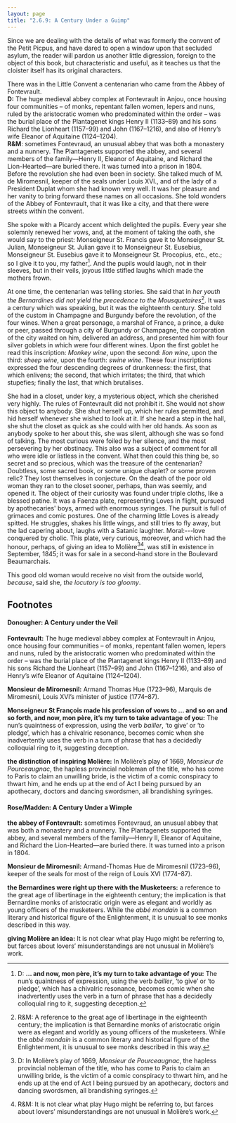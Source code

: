 ```yaml
---
layout: page
title: "2.6.9: A Century Under a Guimp"
---
```


Since we are dealing with the details of what was formerly the convent of the Petit Picpus, and have dared to open a window upon that secluded asylum, the reader will pardon us another little digression, foreign to the object of this book, but characteristic and useful, as it teaches us that the cloister itself has its original characters.

There was in the Little Convent a centenarian who came from the <span epub-type="stretchsummary">Abbey of Fontevrault.</span><span epub-type="stretchdetail"><br/>**D:** The huge medieval abbey complex at Fontevrault in Anjou, once housing four communities – of monks, repentant fallen women, lepers and nuns, ruled by the aristocratic women who predominated within the order – was the burial place of the Plantagenet kings Henry II (1133–89) and his sons Richard the Lionheart (1157–99) and John (1167–1216), and also of Henry’s wife Eleanor of Aquitaine (1124–1204).<br/>**R&M**: sometimes Fontevraud, an unusual abbey that was both a monastery and a nunnery. The Plantagenets supported the abbey, and several members of the family—Henry II, Eleanor of Aquitaine, and Richard the Lion-Hearted—are buried there. It was turned into a prison in 1804.<br/></span> Before the revolution she had even been in society. She talked much of M. de Miromesnil, keeper of the seals under Louis XVI., and of the lady of a President Duplat whom she had known very well. It was her pleasure and her vanity to bring forward these names on all occasions. She told wonders of the Abbey of Fontevrault, that it was like a city, and that there were streets within the convent.

She spoke with a Picardy accent which delighted the pupils. Every year she solemnly renewed her vows, and, at the moment of taking the oath, she would say to the priest: Monseigneur St. Francis gave it to Monseigneur St. Julian, Monseigneur St. Julian gave it to Monseigneur St. Eusebius, Monseigneur St. Eusebius gave it to Monseigneur St. Procopius, etc., etc.; so I give it to you, my father[^D3]. And the pupils would laugh, not in their sleeves, but in their veils, joyous little stifled laughs which made the mothers frown.

At one time, the centenarian was telling stories. She said that in *her youth the Bernardines did not yield the precedence to the Mousquetaires*[^R3]. It was a century which was speaking, but it was the eighteenth century. She told of the custom in Champagne and Burgundy before the revolution, of the four wines. When a great personage, a marshal of France, a prince, a duke or peer, passed through a city of Burgundy or Champagne, the corporation of the city waited on him, delivered an address, and presented him with four silver goblets in which were four different wines. Upon the first goblet he read this inscription: *Monkey wine*, upon the second: *lion wine*, upon the third: *sheep wine*, upon the fourth: *swine wine*. These four inscriptions expressed the four descending degrees of drunkenness: the first, that which enlivens; the second, that which irritates; the third, that which stupefies; finally the last, that which brutalises.

She had in a closet, under key, a mysterious object, which she cherished very highly. The rules of Fontevrault did not prohibit it. She would not show this object to anybody. She shut herself up, which her rules permitted, and hid herself whenever she wished to look at it. If she heard a step in the hall, she shut the closet as quick as she could with her old hands. As soon as anybody spoke to her about this, she was silent, although she was so fond of talking. The most curious were foiled by her silence, and the most persevering by her obstinacy. This also was a subject of comment for all who were idle or listless in the convent. What then could this thing be, so secret and so precious, which was the treasure of the centenarian? Doubtless, some sacred book, or some unique chaplet? or some proven relic? They lost themselves in conjecture. On the death of the poor old woman they ran to the closet sooner, perhaps, than was seemly, and opened it. The object of their curiosity was found under triple cloths, like a blessed patine. It was a Faenza plate, representing Loves in flight, pursued by apothecaries' boys, armed with enormous syringes. The pursuit is full of grimaces and comic postures. One of the charming little Loves is already spitted. He struggles, shakes his little wings, and still tries to fly away, but the lad capering about, laughs with a Satanic laughter. Moral:---love conquered by cholic. This plate, very curious, moreover, and which had the honour, perhaps, of giving an idea to Molière[^D4][^R4], was still in existence in September, 1845; it was for sale in a second-hand store in the Boulevard Beaumarchais.

This good old woman would receive no visit from the outside world,
*because*, said she, *the locutory is too gloomy*.

[^D1]: D: The huge medieval abbey complex at Fontevrault in Anjou, once housing four communities – of monks, repentant fallen women, lepers and nuns, ruled by the aristocratic women who predominated within the order – was the burial place of the Plantagenet kings Henry II (1133–89) and his sons Richard the Lionheart (1157–99) and John (1167–1216), and also of Henry’s wife Eleanor of Aquitaine (1124–1204).

[^D2]: D: Armand Thomas Hue (1723–96), Marquis de Miromesnil, Louis XVI’s minister of justice (1774–87).

[^D3]: D: **… and now, mon père, it’s my turn to take advantage of you:** The nun’s quaintness of expression, using the verb *bailler*, ‘to give’ or ‘to pledge’, which has a chivalric resonance, becomes comic when she inadvertently uses the verb in a turn of phrase that has a decidedly colloquial ring to it, suggesting deception.

[^D4]: D: In Molière’s play of 1669, *Monsieur de Pourceaugnac*, the hapless provincial nobleman of the title, who has come to Paris to claim an unwilling bride, is the victim of a comic conspiracy to thwart him, and he ends up at the end of Act I being pursued by an apothecary, doctors and dancing swordsmen, all brandishing syringes.

[^R1]: R&M: Sometimes Fontevraud, an unusual abbey that was both a monastery and a nunnery. The Plantagenets supported the abbey, and several members of the family—Henry II, Eleanor of Aquitaine, and Richard the Lion-Hearted—are buried there. It was turned into a prison in 1804.

[^R2]: R&M: Armand-Thomas Hue de Miromesnil (1723–96), keeper of the seals for most of the reign of Louis XVI (1774–87).

[^R3]: R&M: A reference to the great age of libertinage in the eighteenth century; the implication is that Bernardine monks of aristocratic origin were as elegant and worldly as young officers of the musketeers. While the *abbé mondain* is a common literary and historical figure of the Enlightenment, it is unusual to see monks described in this way.

[^R4]: R&M: It is not clear what play Hugo might be referring to, but farces about lovers’ misunderstandings are not unusual in Molière’s work.

## Footnotes

#### Donougher: A Century under the Veil

**Fontevrault:** The huge medieval abbey complex at Fontevrault in Anjou, once housing four communities – of monks, repentant fallen women, lepers and nuns, ruled by the aristocratic women who predominated within the order – was the burial place of the Plantagenet kings Henry II (1133–89) and his sons Richard the Lionheart (1157–99) and John (1167–1216), and also of Henry’s wife Eleanor of Aquitaine (1124–1204).

**Monsieur de Miromesnil:** Armand Thomas Hue (1723–96), Marquis de Miromesnil, Louis XVI’s minister of justice (1774–87).

**Monseigneur St François made his profession of vows to … and so on and so forth, and now, mon père, it’s my turn to take advantage of you:** The nun’s quaintness of expression, using the verb *bailler*, ‘to give’ or ‘to pledge’, which has a chivalric resonance, becomes comic when she inadvertently uses the verb in a turn of phrase that has a decidedly colloquial ring to it, suggesting deception.

**the distinction of inspiring Molière:** In Molière’s play of 1669, *Monsieur de Pourceaugnac*, the hapless provincial nobleman of the title, who has come to Paris to claim an unwilling bride, is the victim of a comic conspiracy to thwart him, and he ends up at the end of Act I being pursued by an apothecary, doctors and dancing swordsmen, all brandishing syringes.


#### Rose/Madden: A Century Under a Wimple

**the abbey of Fontevrault:** sometimes Fontevraud, an unusual abbey that was both a monastery and a nunnery. The Plantagenets supported the abbey, and several members of the family—Henry II, Eleanor of Aquitaine, and Richard the Lion-Hearted—are buried there. It was turned into a prison in 1804.

**Monsieur de Miromesnil:** Armand-Thomas Hue de Miromesnil (1723–96), keeper of the seals for most of the reign of Louis XVI (1774–87).

**the Bernardines were right up there with the Musketeers:** a reference to the great age of libertinage in the eighteenth century; the implication is that Bernardine monks of aristocratic origin were as elegant and worldly as young officers of the musketeers. While the *abbé mondain* is a common literary and historical figure of the Enlightenment, it is unusual to see monks described in this way.

**giving Molière an idea:** It is not clear what play Hugo might be referring to, but farces about lovers’ misunderstandings are not unusual in Molière’s work.
